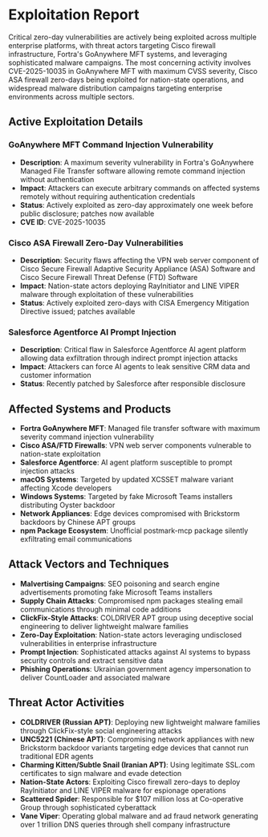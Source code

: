 # Exploitation Report

Critical zero-day vulnerabilities are actively being exploited across multiple enterprise platforms, with threat actors targeting Cisco firewall infrastructure, Fortra's GoAnywhere MFT systems, and leveraging sophisticated malware campaigns. The most concerning activity involves CVE-2025-10035 in GoAnywhere MFT with maximum CVSS severity, Cisco ASA firewall zero-days being exploited for nation-state operations, and widespread malware distribution campaigns targeting enterprise environments across multiple sectors.

## Active Exploitation Details

### GoAnywhere MFT Command Injection Vulnerability
- **Description**: A maximum severity vulnerability in Fortra's GoAnywhere Managed File Transfer software allowing remote command injection without authentication
- **Impact**: Attackers can execute arbitrary commands on affected systems remotely without requiring authentication credentials
- **Status**: Actively exploited as zero-day approximately one week before public disclosure; patches now available
- **CVE ID**: CVE-2025-10035

### Cisco ASA Firewall Zero-Day Vulnerabilities
- **Description**: Security flaws affecting the VPN web server component of Cisco Secure Firewall Adaptive Security Appliance (ASA) Software and Cisco Secure Firewall Threat Defense (FTD) Software
- **Impact**: Nation-state actors deploying RayInitiator and LINE VIPER malware through exploitation of these vulnerabilities
- **Status**: Actively exploited zero-days with CISA Emergency Mitigation Directive issued; patches available

### Salesforce Agentforce AI Prompt Injection
- **Description**: Critical flaw in Salesforce Agentforce AI agent platform allowing data exfiltration through indirect prompt injection attacks
- **Impact**: Attackers can force AI agents to leak sensitive CRM data and customer information
- **Status**: Recently patched by Salesforce after responsible disclosure

## Affected Systems and Products

- **Fortra GoAnywhere MFT**: Managed file transfer software with maximum severity command injection vulnerability
- **Cisco ASA/FTD Firewalls**: VPN web server components vulnerable to nation-state exploitation
- **Salesforce Agentforce**: AI agent platform susceptible to prompt injection attacks
- **macOS Systems**: Targeted by updated XCSSET malware variant affecting Xcode developers
- **Windows Systems**: Targeted by fake Microsoft Teams installers distributing Oyster backdoor
- **Network Appliances**: Edge devices compromised with Brickstorm backdoors by Chinese APT groups
- **npm Package Ecosystem**: Unofficial postmark-mcp package silently exfiltrating email communications

## Attack Vectors and Techniques

- **Malvertising Campaigns**: SEO poisoning and search engine advertisements promoting fake Microsoft Teams installers
- **Supply Chain Attacks**: Compromised npm packages stealing email communications through minimal code additions
- **ClickFix-Style Attacks**: COLDRIVER APT group using deceptive social engineering to deliver lightweight malware families
- **Zero-Day Exploitation**: Nation-state actors leveraging undisclosed vulnerabilities in enterprise infrastructure
- **Prompt Injection**: Sophisticated attacks against AI systems to bypass security controls and extract sensitive data
- **Phishing Operations**: Ukrainian government agency impersonation to deliver CountLoader and associated malware

## Threat Actor Activities

- **COLDRIVER (Russian APT)**: Deploying new lightweight malware families through ClickFix-style social engineering attacks
- **UNC5221 (Chinese APT)**: Compromising network appliances with new Brickstorm backdoor variants targeting edge devices that cannot run traditional EDR agents
- **Charming Kitten/Subtle Snail (Iranian APT)**: Using legitimate SSL.com certificates to sign malware and evade detection
- **Nation-State Actors**: Exploiting Cisco firewall zero-days to deploy RayInitiator and LINE VIPER malware for espionage operations
- **Scattered Spider**: Responsible for $107 million loss at Co-operative Group through sophisticated cyberattack
- **Vane Viper**: Operating global malware and ad fraud network generating over 1 trillion DNS queries through shell company infrastructure